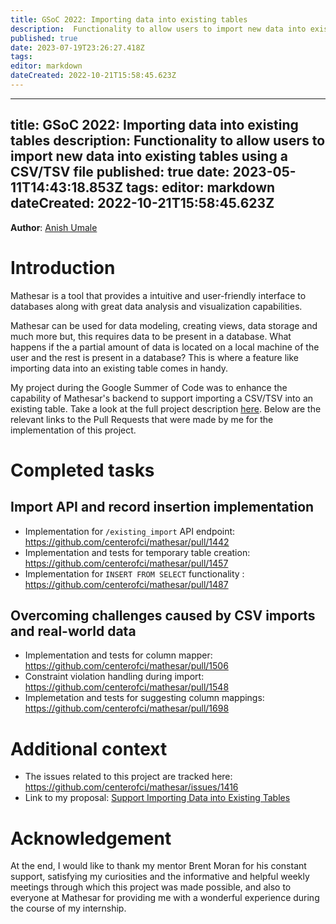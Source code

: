 ```yaml
---
title: GSoC 2022: Importing data into existing tables
description:  Functionality to allow users to import new data into existing tables using a CSV/TSV file
published: true
date: 2023-07-19T23:26:27.418Z
tags: 
editor: markdown
dateCreated: 2022-10-21T15:58:45.623Z
---
```


---
title: GSoC 2022: Importing data into existing tables
description:  Functionality to allow users to import new data into existing tables using a CSV/TSV file
published: true
date: 2023-05-11T14:43:18.853Z
tags: 
editor: markdown
dateCreated: 2022-10-21T15:58:45.623Z
---

**Author**: [Anish Umale](https://github.com/Anish9901)

# Introduction

Mathesar is a tool that provides a intuitive and user-friendly interface to databases along with great data analysis and visualization capabilities.

Mathesar can be used for data modeling, creating views, data storage and much more but, this requires data to be present in a database. What happens if the a partial amount of data is located on a local machine of the user and the rest is present in a database? This is where a feature like importing data into an existing table comes in handy.

My project during the Google Summer of Code was to enhance the capability of Mathesar's backend to support importing a CSV/TSV into an existing table. Take a look at the full project description [here](https://summerofcode.withgoogle.com/programs/2022/projects/oCtBUJHr). Below are the relevant links to the Pull Requests that were made by me for the implementation of this project.

# Completed tasks

## Import API and record insertion implementation

- Implementation for `/existing_import` API endpoint: https://github.com/centerofci/mathesar/pull/1442
- Implementation and tests for temporary table creation: https://github.com/centerofci/mathesar/pull/1457
- Implementation for `INSERT FROM SELECT` functionality : https://github.com/centerofci/mathesar/pull/1487

## Overcoming challenges caused by CSV imports and real-world data

- Implementation and tests for column mapper: https://github.com/centerofci/mathesar/pull/1506
- Constraint violation handling during import: https://github.com/centerofci/mathesar/pull/1548
- Implemetation and tests for suggesting column mappings: https://github.com/centerofci/mathesar/pull/1698

# Additional context

- The issues related to this project are tracked here: https://github.com/centerofci/mathesar/issues/1416
- Link to my proposal: [Support Importing Data into Existing Tables](https://docs.google.com/document/d/1QIs9Wl0GmvS1XnDC0KK2Ovy3K3rv2adsWZCZ1deQSak/edit?usp=sharing)

# Acknowledgement

At the end, I would like to thank my mentor Brent Moran for his constant support, satisfying my curiosities and the informative and helpful weekly meetings through which this project was made possible, and also to everyone at Mathesar for providing me with a wonderful experience during the course of my internship.
